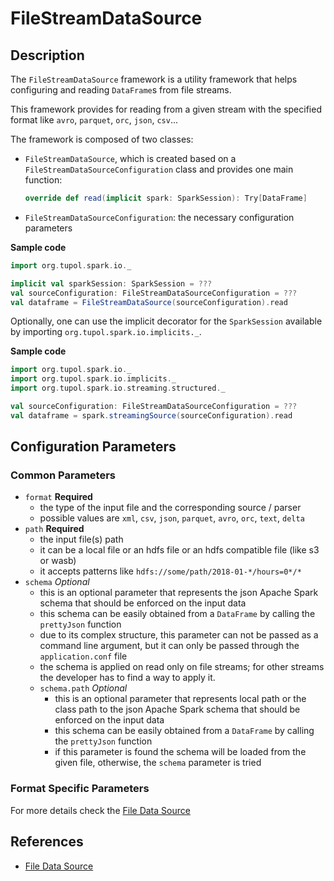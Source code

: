 # FileStreamDataSource


## Description

The `FileStreamDataSource` framework is a utility framework that helps configuring and reading `DataFrame`s from file streams.

This framework provides for reading from a given stream with the specified format like `avro`, `parquet`, `orc`, `json`,
`csv`...

The framework is composed of two classes:
- `FileStreamDataSource`, which is created based on a `FileStreamDataSourceConfiguration` class and provides one main function:
  ```scala 
  override def read(implicit spark: SparkSession): Try[DataFrame]
  ```
- `FileStreamDataSourceConfiguration`: the necessary configuration parameters

**Sample code**
```scala
import org.tupol.spark.io._

implicit val sparkSession: SparkSession = ???
val sourceConfiguration: FileStreamDataSourceConfiguration = ???
val dataframe = FileStreamDataSource(sourceConfiguration).read
```

Optionally, one can use the implicit decorator for the `SparkSession` available by importing `org.tupol.spark.io.implicits._`.

**Sample code**
```scala
import org.tupol.spark.io._
import org.tupol.spark.io.implicits._
import org.tupol.spark.io.streaming.structured._

val sourceConfiguration: FileStreamDataSourceConfiguration = ???
val dataframe = spark.streamingSource(sourceConfiguration).read
```


## Configuration Parameters

### Common Parameters

- `format` **Required**
  - the type of the input file and the corresponding source / parser
  - possible values are `xml`, `csv`, `json`, `parquet`, `avro`, `orc`, `text`, `delta`
- `path` **Required**
  - the input file(s) path
  - it can be a local file or an hdfs file or an hdfs compatible file (like s3 or wasb)
  - it accepts patterns like `hdfs://some/path/2018-01-*/hours=0*/*`
- `schema` *Optional*
  - this is an optional parameter that represents the json Apache Spark schema that should be
    enforced on the input data
  - this schema can be easily obtained from a `DataFrame` by calling the `prettyJson` function
  - due to its complex structure, this parameter can not be passed as a command line argument,
    but it can only be passed through the `application.conf` file
  - the schema is applied on read only on file streams; for other streams the developer has to
    find a way to apply it.
  - `schema.path` *Optional*
    - this is an optional parameter that represents local path or the class path to the json
      Apache Spark schema that should be enforced on the input data
    - this schema can be easily obtained from a `DataFrame` by calling the `prettyJson` function
    - if this parameter is found the schema will be loaded from the given file, otherwise,
      the `schema` parameter is tried

### Format Specific Parameters

For more details check the [File Data Source](file-data-source.md#configuration-parameters)


## References

- [File Data Source](file-data-source.md#configuration-parameters)
